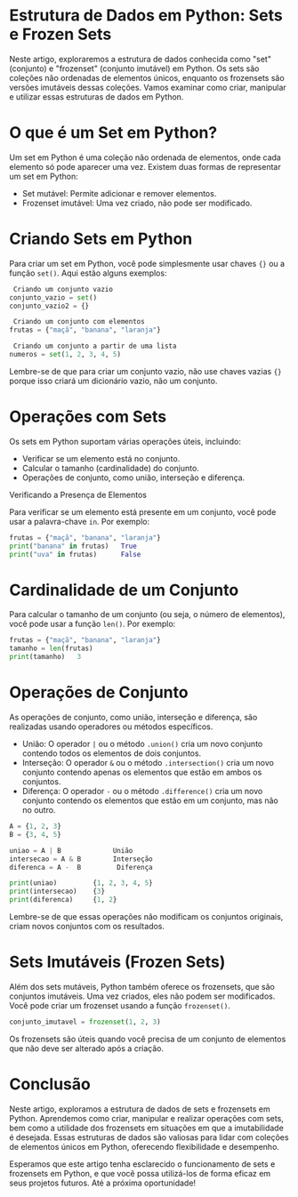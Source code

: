 
#  Estrutura de Dados em Python: Sets e Frozen Sets

Neste artigo, exploraremos a estrutura de dados conhecida como \"set\" (conjunto) e \"frozenset\" (conjunto imutável) em Python. Os sets são coleções não ordenadas de elementos únicos, enquanto os frozensets são versões imutáveis dessas coleções. Vamos examinar como criar, manipular e utilizar essas estruturas de dados em Python.

# O que é um Set em Python?

Um set em Python é uma coleção não ordenada de elementos, onde cada elemento só pode aparecer uma vez. Existem duas formas de representar um set em Python:

-  Set mutável: Permite adicionar e remover elementos.
-  Frozenset imutável: Uma vez criado, não pode ser modificado.

# Criando Sets em Python

Para criar um set em Python, você pode simplesmente usar chaves `{}` ou a função `set()`. Aqui estão alguns exemplos:

```python
 Criando um conjunto vazio
conjunto_vazio = set()
conjunto_vazio2 = {}

 Criando um conjunto com elementos
frutas = {"maçã", "banana", "laranja"}

 Criando um conjunto a partir de uma lista
numeros = set(1, 2, 3, 4, 5)
```

Lembre-se de que para criar um conjunto vazio, não use chaves vazias `{}` porque isso criará um dicionário vazio, não um conjunto.

# Operações com Sets

Os sets em Python suportam várias operações úteis, incluindo:

-  Verificar se um elemento está no conjunto.
-  Calcular o tamanho (cardinalidade) do conjunto.
-  Operações de conjunto, como união, interseção e diferença.

 Verificando a Presença de Elementos

Para verificar se um elemento está presente em um conjunto, você pode usar a palavra-chave `in`. Por exemplo:

```python
frutas = {"maçã", "banana", "laranja"}
print("banana" in frutas)   True
print("uva" in frutas)      False
```

# Cardinalidade de um Conjunto

Para calcular o tamanho de um conjunto (ou seja, o número de elementos), você pode usar a função `len()`. Por exemplo:

```python
frutas = {"maçã", "banana", "laranja"}
tamanho = len(frutas)
print(tamanho)   3
```

# Operações de Conjunto

As operações de conjunto, como união, interseção e diferença, são realizadas usando operadores ou métodos específicos.

-  União: O operador `|` ou o método `.union()` cria um novo conjunto contendo todos os elementos de dois conjuntos.
-  Interseção: O operador `&` ou o método `.intersection()` cria um novo conjunto contendo apenas os elementos que estão em ambos os conjuntos.
-  Diferença: O operador `-` ou o método `.difference()` cria um novo conjunto contendo os elementos que estão em um conjunto, mas não no outro.

```python
A = {1, 2, 3}
B = {3, 4, 5}

uniao = A | B             União
intersecao = A & B        Interseção
diferenca = A -  B         Diferença

print(uniao)         {1, 2, 3, 4, 5}
print(intersecao)    {3}
print(diferenca)     {1, 2}
```

Lembre-se de que essas operações não modificam os conjuntos originais, criam novos conjuntos com os resultados.

# Sets Imutáveis (Frozen Sets)

Além dos sets mutáveis, Python também oferece os frozensets, que são conjuntos imutáveis. Uma vez criados, eles não podem ser modificados. Você pode criar um frozenset usando a função `frozenset()`.

```python
conjunto_imutavel = frozenset(1, 2, 3)
```

Os frozensets são úteis quando você precisa de um conjunto de elementos que não deve ser alterado após a criação.

# Conclusão

Neste artigo, exploramos a estrutura de dados de sets e frozensets em Python. Aprendemos como criar, manipular e realizar operações com sets, bem como a utilidade dos frozensets em situações em que a imutabilidade é desejada. Essas estruturas de dados são valiosas para lidar com coleções de elementos únicos em Python, oferecendo flexibilidade e desempenho.

Esperamos que este artigo tenha esclarecido o funcionamento de sets e frozensets em Python, e que você possa utilizá-los de forma eficaz em seus projetos futuros. Até a próxima oportunidade!